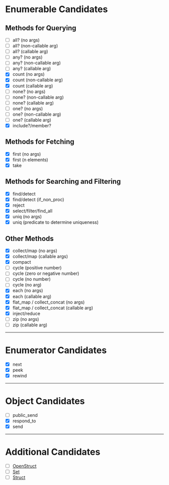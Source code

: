 # Enumerable Candidates

## Methods for Querying

- [ ] all? (no args)
- [ ] all? (non-callable arg)
- [ ] all? (callable arg)
- [ ] any? (no args)
- [ ] any? (non-callable arg)
- [ ] any? (callable arg)
- [x] count (no args)
- [x] count (non-callable arg)
- [x] count (callable arg)
- [ ] none? (no args)
- [ ] none? (non-callable arg)
- [ ] none? (callable arg)
- [ ] one? (no args)
- [ ] one? (non-callable arg)
- [ ] one? (callable arg)
- [x] include?/member?

## Methods for Fetching

- [x] first (no args)
- [x] first (n elements)
- [x] take

## Methods for Searching and Filtering

- [x] find/detect
- [x] find/detect (if_non_proc)
- [x] reject
- [x] select/filter/find_all
- [x] uniq (no args)
- [x] uniq (predicate to determine uniqueness)

## Other Methods

- [x] collect/map (no args)
- [x] collect/map (callable args)
- [x] compact
- [ ] cycle (positive number)
- [ ] cycle (zero or negative number)
- [ ] cycle (no number)
- [ ] cycle (no arg)
- [x] each (no args)
- [x] each (callable arg)
- [x] flat_map / collect_concat (no args)
- [x] flat_map / collect_concat (callable arg)
- [x] inject/reduce
- [ ] zip (no args)
- [ ] zip (callable arg)
---

# Enumerator Candidates

- [x] next
- [x] peek
- [x] rewind

---

# Object Candidates

- [ ] public_send
- [x] respond_to
- [x] send

---

# Additional Candidates

- [ ] [OpenStruct](https://ruby-doc.org/stdlib-3.1.1/libdoc/ostruct/rdoc/OpenStruct.html)
- [ ] [Set](https://ruby-doc.org/stdlib-3.1.1/libdoc/set/rdoc/Set.html)
- [ ] [Struct](https://ruby-doc.org/core-3.1.1/Struct.html)
